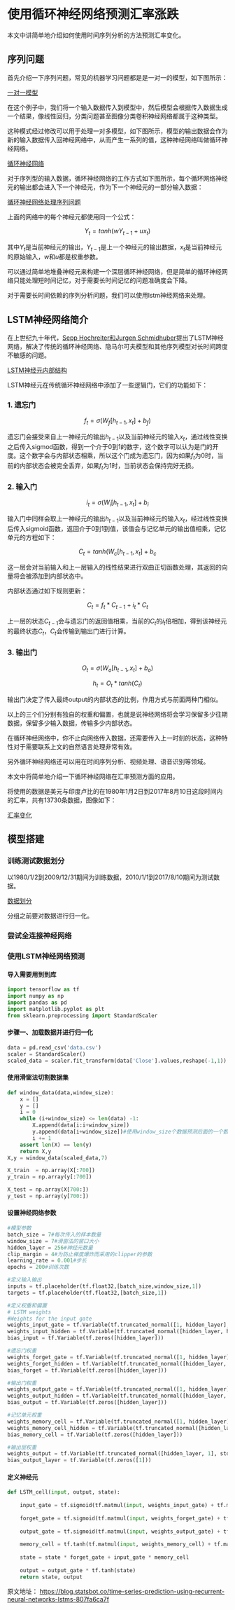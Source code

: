 # 使用循环神经网络预测汇率涨跌

本文中讲简单地介绍如何使用时间序列分析的方法预测汇率变化。

## 序列问题

首先介绍一下序列问题，常见的机器学习问题都是是一对一的模型，如下图所示：

[一对一模型](https://cdn-images-1.medium.com/max/1600/0*7AIMLPm1e7hgGolz.)

在这个例子中，我们将一个输入数据传入到模型中，然后模型会根据传入数据生成一个结果，像线性回归，分类问题甚至图像分类卷积神经网络都属于这种类型。

这种模式经过修改可以用于处理一对多模型，如下图所示，模型的输出数据会作为新的输入数据传入回神经网络中，从而产生一系列的值，这种神经网络叫做循环神经网络。

[循环神经网络](https://cdn-images-1.medium.com/max/1600/0*QFWZFOLMH4EyyZxu.)

对于序列型的输入数据，循环神经网络的工作方式如下图所示，每个循环网络神经元的输出都会进入下一个神经元，作为下一个神经元的一部分输入数据：

[循环神经网络处理序列问题](https://cdn-images-1.medium.com/max/1600/0*x1vmPLhmSow0kzvK.)

上面的网络中的每个神经元都使用同一个公式：

$$Y_t = tanh(wY_{t-1} + ux_t)$$

其中$Y_t$是当前神经元的输出，$Y_{t-1}$是上一个神经元的输出数据，$x_t$是当前神经元的原始输入，$w$和$u$都是权重参数。

可以通过简单地堆叠神经元来构建一个深层循环神经网络，但是简单的循环神经网络只能处理短时间记忆，对于需要长时间记忆的问题准确度会下降。

对于需要长时间依赖的序列分析问题，我们可以使用lstm神经网络来处理。

## LSTM神经网络简介

在上世纪九十年代，[Sepp Hochreiter和Jurgen Schmidhuber](http://www.mitpressjournals.org/doi/abs/10.1162/neco.1997.9.8.1735)提出了LSTM神经网络，解决了传统的循环神经网络、隐马尔可夫模型和其他序列模型对长时间跨度不敏感的问题。

[LSTM神经元内部结构](https://cdn-images-1.medium.com/max/800/0*_rC7UKSazzfOkpFZ.)

LSTM神经元在传统循环神经网络中添加了一些逻辑门，它们的功能如下：
### 1. 遗忘门

$$f_t = \sigma(W_f[h_{t-1},x_t]+b_f)$$

遗忘门会接受来自上一神经元的输出$h_{t-1}$以及当前神经元的输入$x_t$，通过线性变换之后传入sigmod函数，得到一个介于0到1的数字，这个数字可以认为是门的开度。这个数字会与内部状态相乘，所以这个门成为遗忘门，因为如果$f_t$为0时，当前的内部状态会被完全丢弃，如果$f_t$为1时，当前状态会保持完好无损。

### 2. 输入门

$$i_t = \sigma(W_i[h_{t-1},x_t]+b_i$$

输入门中同样会取上一神经元的输出$h_{t-1}$以及当前神经元的输入$x_t$，经过线性变换后传入sigmoid函数，返回介于0到1到值，该值会与记忆单元的输出值相乘，记忆单元的方程如下：

$$C_t = tanh(W_c[h_{t-1},x_t]+b_c$$

这一层会对当前输入和上一层输入的线性结果进行双曲正切函数处理，其返回的向量将会被添加到内部状态中。

内部状态通过如下规则更新：

$$C_t = f_t * C_{t-1} + i_t * C_t$$

上一层的状态$C_{t-1}$会与遗忘门的返回值相乘，当前的$C_t$的$i_t$倍相加，得到该神经元的最终状态$C_t$，$C_t$会传输到输出门进行计算。

### 3. 输出门

$$O_t = \sigma(W_o[h_{t-1},x_t] + b_o)$$

$$h_t = O_t * tanh(C_t)$$

输出门决定了传入最终output的内部状态的比例，作用方式与前面两种门相似。

以上的三个们分别有独自的权重和偏置，也就是说神经网络将会学习保留多少往期数据，保留多少输入数据，传输多少内部状态。

在循环神经网络中，你不止向网络传入数据，还需要传入上一时刻的状态，这种特性对于需要联系上文的自然语言处理非常有效。

另外循环神经网络还可以用在时间序列分析、视频处理、语音识别等领域。

本文中将简单地介绍一下循环神经网络在汇率预测方面的应用。

将使用的数据是美元与印度卢比的在1980年1月2日到2017年8月10日这段时间内的汇率，共有13730条数据，图像如下：

[汇率变化](https://cdn-images-1.medium.com/max/800/0*UYHLdtUFPTM7YPs6.)

## 模型搭建

### 训练测试数据划分

以1980/1/2到2009/12/31期间为训练数据，2010/1/1到2017/8/10期间为测试数据。

[数据划分](https://cdn-images-1.medium.com/max/800/0*jXH_D2Zd8TOmXa1H.)

分组之前要对数据进行归一化。

### 尝试全连接神经网络


### 使用LSTM神经网络预测

#### 导入需要用到到库

```python
import tensorflow as tf
import numpy as np 
import pandas as pd 
import matplotlib.pyplot as plt
from sklearn.preprocessing import StandardScaler
```
#### 步骤一、加载数据并进行归一化
```python
data = pd.read_csv('data.csv')
scaler = StandardScaler()
scaled_data = scaler.fit_transform(data['Close'].values,reshape(-1,1))
```
#### 使用滑窗法切割数据集
```python
def window_data(data,window_size):
    x = []
    y = []
    i = 0
    while (i+window_size) <= len(data) -1:
        X.append(data[i:i+window_size])
        y.append(data[i+window_size])#使用window_size个数据预测后面的一个数据
        i += 1
    assert len(X) == len(y)
    return X,y
X,y = window_data(scaled_data,7)

X_train  = np.array(X[:700])
y_train = np.array(y[:700])

X_test = np.array(X[700:])
y_test = np.array(y[700:])
```

#### 设置神经网络参数

```python
#模型参数
batch_size = 7#每次传入的样本数量
window_size = 7#滑窗法的窗口大小
hidden_layer = 256#神经元数量
clip_margin = 4#为防止梯度爆炸而采用的clipper的参数
learning_rate = 0.001#步长
epochs = 200#训练次数

#定义输入输出
inputs = tf.placeholder(tf.float32,[batch_size,window_size,1])
targets = tf.placeholder(tf.float32,[batch_size,1])

#定义权重和偏置
# LSTM weights
#Weights for the input gate
weights_input_gate = tf.Variable(tf.truncated_normal([1, hidden_layer], stddev=0.05))
weights_input_hidden = tf.Variable(tf.truncated_normal([hidden_layer, hidden_layer], stddev=0.05))
bias_input = tf.Variable(tf.zeros([hidden_layer]))

#遗忘门权重
weights_forget_gate = tf.Variable(tf.truncated_normal([1, hidden_layer], stddev=0.05))
weights_forget_hidden = tf.Variable(tf.truncated_normal([hidden_layer, hidden_layer], stddev=0.05))
bias_forget = tf.Variable(tf.zeros([hidden_layer]))

#输出门权重
weights_output_gate = tf.Variable(tf.truncated_normal([1, hidden_layer], stddev=0.05))
weights_output_hidden = tf.Variable(tf.truncated_normal([hidden_layer, hidden_layer], stddev=0.05))
bias_output = tf.Variable(tf.zeros([hidden_layer]))

#记忆单元权重
weights_memory_cell = tf.Variable(tf.truncated_normal([1, hidden_layer], stddev=0.05))
weights_memory_cell_hidden = tf.Variable(tf.truncated_normal([hidden_layer, hidden_layer], stddev=0.05))
bias_memory_cell = tf.Variable(tf.zeros([hidden_layer]))

#输出层权重
weights_output = tf.Variable(tf.truncated_normal([hidden_layer, 1], stddev=0.05))
bias_output_layer = tf.Variable(tf.zeros([1]))
```
#### 定义神经元

```python
def LSTM_cell(input, output, state):
    
    input_gate = tf.sigmoid(tf.matmul(input, weights_input_gate) + tf.matmul(output, weights_input_hidden) + bias_input)
    
    forget_gate = tf.sigmoid(tf.matmul(input, weights_forget_gate) + tf.matmul(output, weights_forget_hidden) + bias_forget)
    
    output_gate = tf.sigmoid(tf.matmul(input, weights_output_gate) + tf.matmul(output, weights_output_hidden) + bias_output)
    
    memory_cell = tf.tanh(tf.matmul(input, weights_memory_cell) + tf.matmul(output, weights_memory_cell_hidden) + bias_memory_cell)
    
    state = state * forget_gate + input_gate * memory_cell
    
    output = output_gate * tf.tanh(state)
    return state, output
```



原文地址：
https://blog.statsbot.co/time-series-prediction-using-recurrent-neural-networks-lstms-807fa6ca7f

